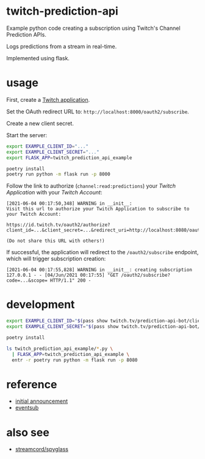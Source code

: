 # twitch-prediction-api

Example python code creating a subscription using Twitch's Channel Prediction APIs.

Logs predictions from a stream in real-time.

Implemented using flask.

# usage

First, create a [Twitch application](https://https://dev.twitch.tv/console/apps).

Set the OAuth redirect URL to: `http://localhost:8000/oauth2/subscribe`.

Create a new client secret.

Start the server:
```bash
export EXAMPLE_CLIENT_ID="..."
export EXAMPLE_CLIENT_SECRET="..."
export FLASK_APP=twitch_prediction_api_example

poetry install
poetry run python -m flask run -p 8000
```

Follow the link to authorize (`channel:read:predictions`) your *Twitch Application* with your *Twitch Account*:
```
[2021-06-04 00:17:50,348] WARNING in __init__:
Visit this url to authorize your Twitch Application to subscribe to your Twitch Account:

https://id.twitch.tv/oauth2/authorize?client_id=...&client_secret=...&redirect_uri=http://localhost:8080/oauth2/subscribe&grant_type=client_credentials&response_type=code&scopes=channel:read:predictions

(Do not share this URL with others!)
```

If successful, the application will redirect to the `/oauth2/subscribe` endpoint, which will trigger subscription creation:
```
[2021-06-04 00:17:55,828] WARNING in __init__: creating subscription
127.0.0.1 - - [04/Jun/2021 00:17:55] "GET /oauth2/subscribe?code=...&scope= HTTP/1.1" 200 -
```

# development

```bash
export EXAMPLE_CLIENT_ID="$(pass show twitch.tv/prediction-api-bot/client-id)"
export EXAMPLE_CLIENT_SECRET="$(pass show twitch.tv/prediction-api-bot/client-secret)"

poetry install

ls twitch_prediction_api_example/*.py \
  | FLASK_APP=twitch_prediction_api_example \
  entr -r poetry run python -m flask run -p 8080
```

# reference
- [initial announcement](https://discuss.dev.twitch.tv/t/announcing-apis-and-eventsub-for-polls-and-predictions/31539)
- [eventsub](https://dev.twitch.tv/docs/eventsub/eventsub-subscription-types#channelpollbegin-beta)

# also see
- [streamcord/spyglass](https://github.com/streamcord/spyglass)
